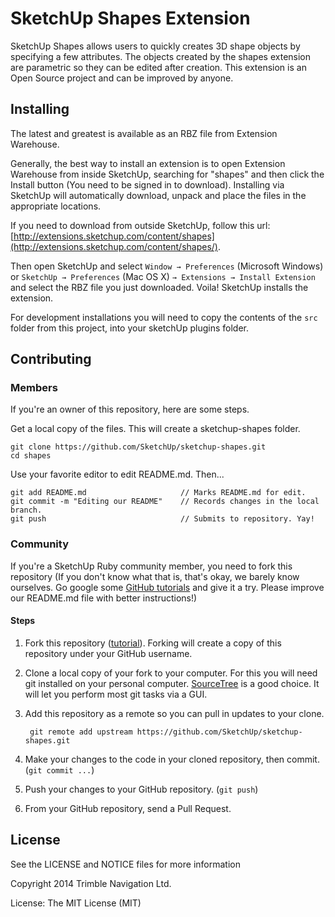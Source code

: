 # SketchUp Shapes Extension


SketchUp Shapes allows users to quickly creates 3D shape objects by specifying a few attributes.  The objects created by the shapes extension are parametric so they can be edited after creation.  This extension is an Open Source project and can be improved by anyone.


## Installing

The latest and greatest is available as an RBZ file from Extension Warehouse. 

Generally, the best way to install an extension is to open Extension Warehouse from inside SketchUp, searching for "shapes" and then click the Install button (You need to be signed in to download).  Installing via SketchUp will automatically download, unpack and place the files in the appropriate locations.  

If you need to download from outside SketchUp, follow this url: [http://extensions.sketchup.com/content/shapes](http://extensions.sketchup.com/content/shapes/).

Then open SketchUp and select `Window → Preferences` (Microsoft Windows) or `SketchUp → Preferences` (Mac OS X) `→ Extensions → Install Extension` and select the RBZ file you just downloaded. Voila! SketchUp installs the extension. 

For development installations you will need to copy the contents of the `src` folder from this project, into your sketchUp plugins folder.


## Contributing

### Members

If you're an owner of this repository, here are some steps.

Get a local copy of the files. This will create a sketchup-shapes folder.

    git clone https://github.com/SketchUp/sketchup-shapes.git  
    cd shapes  

Use your favorite editor to edit README.md. Then...

    git add README.md                     // Marks README.md for edit.  
    git commit -m "Editing our README"    // Records changes in the local branch.  
    git push                              // Submits to repository. Yay!  

### Community 

If you're a SketchUp Ruby community member, you need to fork this repository (If you don't know what that is, that's okay, we barely know ourselves. Go google some [GitHub tutorials](http://guides.github.com/) and give it a try. Please improve our README.md file with better instructions!)

#### Steps

1. Fork this repository ([tutorial](https://help.github.com/articles/fork-a-repo)). Forking will create a copy of this repository under your GitHub username.

1. Clone a local copy of your fork to your computer. For this you will need git installed on your personal computer. [SourceTree](http://www.sourcetreeapp.com/) is a good choice. It will let you perform most git tasks via a GUI.

1. Add this repository as a remote so you can pull in updates to your clone.

        git remote add upstream https://github.com/SketchUp/sketchup-shapes.git

1. Make your changes to the code in your cloned repository, then commit. (`git commit ...`)

1. Push your changes to your GitHub repository.  (`git push`)

1. From your GitHub repository, send a Pull Request.


## License

See the LICENSE and NOTICE files for more information

Copyright 2014 Trimble Navigation Ltd.

License: The MIT License (MIT)
